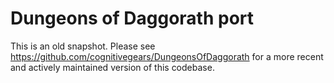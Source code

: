 # Dungeons of Daggorath port

This is an old snapshot.  Please see https://github.com/cognitivegears/DungeonsOfDaggorath for a more recent and actively maintained version of this codebase.
